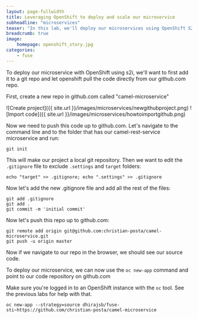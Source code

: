 ```yaml
---
layout: page-fullwidth
title: Leveraging OpenShift to deploy and scale our microservice
subheadline: "microservices"
teaser: "In this lab, we'll deploy our microservices using OpenShift S2i builders"
breadcrumb: true
image:
    homepage: openshift_story.jpg
categories:
    - fuse
---
```


To deploy our microservice with OpenShift using s2i, we'll want to first add it to a git repo and let openshift pull the code directly from our github.com repo.

First, create a new repo in github.com called "camel-microservice"

![Create project]({{ site.url }}/images/microservices/newgithubproject.png)
![Import code]({{ site.url }}/images/microservices/howtoimportgithub.png)

Now we need to push this code up to github.com. Let's navigate to the command line and to the folder that has our camel-rest-service microservice and run:

    git init

This will make our project a local git repository. Then we want to edit the `.gitignore` file to exclude `.settings` and `target` folders:

    echo "target" >> .gitignore; echo ".settings" >> .gitignore
    
Now let's add the new .gitignore file and add all the rest of the files:

    git add .gitignore
    git add .
    git commit -m 'initial commit'
    
Now let's push this repo up to github.com:

    git remote add origin git@github.com:christian-posta/camel-microservice.git
    git push -u origin master
    
Now if we navigate to our repo in the browser, we should see our source code. 

To deploy our microservice, we can now use the `oc new-app` command and point to our code repository on github.com

Make sure you're logged in to an OpenShift instance with the `oc` tool. See the previous labs for help with that.

    oc new-app --strategy=source dhirajsb/fuse-sti~https://github.com/christian-posta/camel-microservice

